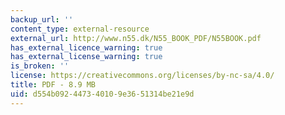 ```yaml
---
backup_url: ''
content_type: external-resource
external_url: http://www.n55.dk/N55_BOOK_PDF/N55BOOK.pdf
has_external_licence_warning: true
has_external_license_warning: true
is_broken: ''
license: https://creativecommons.org/licenses/by-nc-sa/4.0/
title: PDF - 8.9 MB
uid: d554b092-4473-4010-9e36-51314be21e9d
---
```

